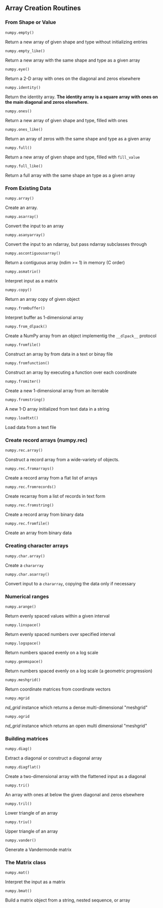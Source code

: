 
## Array Creation Routines

### From Shape or Value
`numpy.empty()`

Return a new array of given shape and type without initializing entries

`numpy.empty_like()`

Return a new array with the same shape and type as a given array

`numpy.eye()`

Return a 2-D array with ones on the diagonal and zeros elsewhere

`numpy.identity()`

Return the identity array. **The identity array is a square array with ones on the main diagonal and zeros elsewhere.**

`numpy.ones()`

Return a new array of given shape and type, filled with ones

`numpy.ones_like()`

Return an array of zeros with the same shape and type as a given array

`numpy.full()`

Return a new array of given shape and type, filled with `fill_value`

`numpy.full_like()`

Return a full array with the same shape an type as a given array

### From Existing Data
`numpy.array()`

Create an array.

`numpy.asarray()`

Convert the input to an array

`numpy.asanyarray()`

Convert the input to an ndarray, but pass ndarray subclasses through

`numpy.ascontiguousarray()`

Return a contiguous array (ndim >= 1) in memory (C order)

`numpy.asmatrix()`

Interpret input as a matrix

`numpy.copy()`

Return an array copy of given object

`numpy.frombuffer()`

Interpret buffer as 1-dimensional array

`numpy.from_dlpack()`

Create a NumPy array from an object implementig the `__dlpack__` protocol

`numpy.fromfile()`

Construct an array by from data in a text or binay file

`numpy.fromfunction()`

Construct an array by executing a function over each coordinate

`numpy.fromiter()`

Create a new 1-dimensional array from an iterrable

`numpy.fromstring()`

A new 1-D array initialized from text data in a string

`numpy.loadtxt()`

Load data from a text file


### Create record arrays (numpy.rec)
`numpy.rec.array()`

Construct a record array from a wide-variety of objects.

`numpy.rec.fromarrays()`

Create a record array from a flat list of arrays

`numpy.rec.fromrecords()`

Create recarray from a list of records in text form

`numpy.rec.fromstring()`

Create a record array from binary data

`numpy.rec.fromfile()`

Create an array from binary data


### Creating character arrays
`numpy.char.array()`

Create a `chararray`

`numpy.char.asarray()`

Convert input to a `chararray`, copying the data only if necessary


### Numerical ranges
`numpy.arange()`

Return evenly spaced values within a given interval

`numpy.linspace()`

Return evenly spaced numbers over specified interval

`numpy.logspace()`

Return numbers spaced evenly on a log scale

`numpy.geomspace()`

Return numbers spaced evenly on a log scale (a geometric progression)

`numpy.meshgrid()`

Return coordinate matrices from coordinate vectors

`numpy.mgrid`

*nd_grid* instance which returns a dense multi-dimensional "meshgrid"

`numpy.ogrid`

*nd_grid* instance which returns an open multi dimensional "meshgrid"


### Building matrices
`numpy.diag()`

Extract a diagonal or construct a diagonal array

`numpy.diagflat()`

Create a two-dimensional array with the flattened input as a diagonal

`numpy.tri()`

An array with ones at below the given diagonal and zeros elsewhere 

`numpy.tril()`

Lower triangle of an array

`numpy.triu()`

Upper triangle of an array

`numpy.vander()`

Generate a Vandermonde matrix


### The Matrix class
`numpy.mat()`

Interpret the input as a matrix

`numpy.bmat()`

Build a matrix object from a string, nested sequence, or array